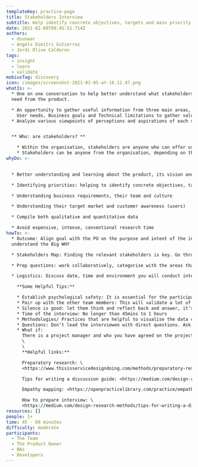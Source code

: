 ```yaml
---
templateKey: practice-page
title: Stakeholders Interview
subtitle: Help identify concrete objectives, targets and main priority areas
date: 2021-02-09T09:45:51.714Z
authors:
  - dsunwar
  - Angels Dimitri Gutierrez
  - Jordi Olive Calderon
tags:
  - insight
  - learn
  - validate
mobiusTag: discovery
icon: /images/screenshot-2021-02-05-at-16.11.47.png
whatIs: >-
  * One on one conversation to help better understand what stakeholders want and
  need from the product.

  * An opportunity to gather useful information from three main areas, and more for e.g:\
    User needs, Business goals and Technical limitations to gather valuable insights.
  * Analyze various viewpoints of perceptions and aspirations of each stakeholder who have a product success interest


  ** Who: are stakeholders? **

    * Within the organisation, stakeholders are anyone who can offer useful product advice and ultimately help simplify the design process.
    * Stakeholders can be anyone from the organisation, depending on the projects high level employees, lower-level employees or even influential users. The job title varies across various organisations. For e.g: Product Owner, Head of IT, Head of Data, IT Manager, Marketing Manager etc.
whyDo: >-
  

  * Better understanding and learning about the product, its vision and context through different lenses.

  * Identifying priorities: helping to identify concrete objectives, targets and identify main priority areas

  * Understanding business requirements, their team and culture

  * Understanding their target market and customer awareness (users)

  * Compile both qualitative and quantitative data

  * Avoid expensive, intense, conventional research time
howTo: >-
  * Outcome: Align goal with the PO on the purpose and intent of the interview
  understand the Big WHY

  * Stakeholders Map: Finding the relevant stakeholders is key. Go through stakeholders mapping workshops to understand their role and how they impact certain projects.

  * Prep questions: work collaboratively, categorise with the areas that need further investigation. Helpful practice: Affinity map

  * Logistics: Discuss date, time and environment you will conduct interviews for e.g: face to face, virtual meeting, technologies suitable for both parties and many more.

    **Some Helpful Tips:**

    * Establish psychological safety: It is essential for the participants to create a secure and comfortable atmosphere. And they feel relaxed and safe. For example, clarify the intention of the interview, when, how and to whom the information will be shared, promote active listening, encourage them to reflect and answer.
    * Pair up with the other team members: This will validate a lot of technical, business, marketing buzzwords
    * Silence is good: let them think and reflect back and answer, it’s not awkward.
    * Time of the interview: No longer than 45mins to 1 hours
    * Methodologies/ Practices that are helpful to visualise the data collected: empathy mapping, Affinity mapping, User Journey Mapping, Proto-personas
    * Questions: Don’t lead the interviewee with direct questions. Ask open ended questions
    * What if:
      There is a project manager and who you have agreed on the project plan should you skip the stakeholders interview? Absolutely not.\
      \
      \
      **Helpful links:**

      Preparatory research: \
      <https://www.thisisservicedesigndoing.com/methods/preparatory-research>

      Tips for writing a discussion guide: <https://medium.com/design-research-methods/tips-for-writing-a-discussion-guide-c08459131a54>

      Empathy mapping: <https://openpracticelibrary.com/practice/empathy-mapping/>

      How to prepare interview: \
      <https://medium.com/design-research-methods/tips-for-writing-a-discussion-guide-c08459131a54>
resources: []
people: 1+
time: 45 - 60 minutes
difficulty: moderate
participants:
  - The Team
  - The Product Owner
  - BAs
  - Developers
---
```

